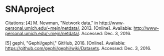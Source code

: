 # SNAproject

Citations:
[4]
M. Newman, "Network data," in http://www-personal.umich.edu/~mejn/netdata/, 2013. [Online]. Available: http://www-personal.umich.edu/~mejn/netdata/. Accessed: Dec. 3, 2016.


[5]
gephi, "Gephi/gephi," GitHub, 2016. [Online]. Available: https://github.com/gephi/gephi/wiki/Datasets. Accessed: Dec. 3, 2016.
